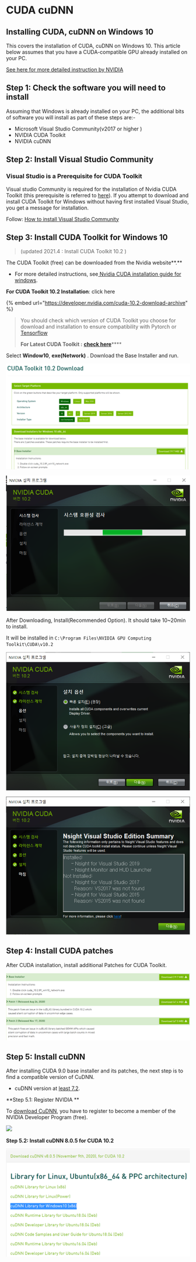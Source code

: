 # CUDA cuDNN

## Installing  CUDA, cuDNN on Windows 10 <a id="9f39"></a>

This covers the installation of CUDA, cuDNN on Windows 10. This article below assumes that you have a CUDA-compatible GPU already installed on your PC.

[See here for more detailed instruction by NVIDIA](https://docs.nvidia.com/cuda/cuda-installation-guide-microsoft-windows/index.html) 

## Step 1: Check the software you will need to install <a id="0330"></a>

Assuming that Windows is already installed on your PC, the additional bits of software you will install as part of these steps are:-

* Microsoft Visual Studio Community\(v2017 or higher \)
* NVIDIA CUDA Toolkit
* NVIDIA cuDNN

## Step 2: Install Visual Studio Community <a id="d390"></a>

### Visual Studio is a Prerequisite for CUDA Toolkit <a id="bf6e"></a>

Visual studio Community is required for the installation of Nvidia CUDA Toolkit \(this prerequisite is referred to [here](https://docs.nvidia.com/cuda/cuda-installation-guide-microsoft-windows/index.html)\). If you attempt to download and install CUDA Toolkit for Windows without having first installed Visual Studio, you get a message for installation.

Follow: [How to install Visual Studio Community](ide/visual-studio-community.md#how-to-install)



## Step 3: Install CUDA Toolkit for Windows 10 <a id="2582"></a>

> \(updated 2021.4 : Install CUDA Toolkit 10.2 \)

The CUDA Toolkit \(free\) can be downloaded from the Nvidia website**.**

* For more detailed instructions, see[ Nvidia CUDA installation guide for windows](https://docs.nvidia.com/cuda/cuda-installation-guide-microsoft-windows/index.html). 



**For CUDA Toolkit 10.2 Installation**: click here

{% embed url="https://developer.nvidia.com/cuda-10.2-download-archive" %}

> You should check which version of CUDA Toolkit you choose for download and installation to ensure compatibility with Pytorch or [Tensorflow](https://www.tensorflow.org/install/gpu)
>
> **For Latest CUDA Toolkit :** [**check here**](https://developer.nvidia.com/cuda-downloads)\*\*\*\*



Select  **Window10**,  **exe\(Network\)** . Download the Base Installer and run. 

![](../.gitbook/assets/image%20%28106%29.png)

![](../.gitbook/assets/image%20%28111%29.png)



After Downloading, Install\(Recommended Option\). It should take 10~20min to install.

It will be installed in `C:\Program Files\NVIDIA GPU Computing Toolkit\CUDA\v10.2`

![](../.gitbook/assets/image%20%28139%29.png)

![](../.gitbook/assets/image%20%28117%29.png)



## Step 4: Install CUDA patches <a id="3873"></a>

After CUDA installation, install additional Patches for CUDA Toolkit.

![](../.gitbook/assets/image%20%28125%29.png)





## Step 5:  Install cuDNN <a id="3fc4"></a>

After installing CUDA 9.0 base installer and its patches, the next step is to find a compatible version of CuDNN. 

*  cuDNN version at [least 7.2](https://www.tensorflow.org/install/gpu).



**Step 5.1: Register NVIDIA **

To [download CuDNN](https://developer.nvidia.com/cudnn), you have to register to become a member of the NVIDIA Developer Program \(free\).

![](https://miro.medium.com/max/1803/1*cXR4ODZGhaoR1rXRmvbU6A.png)

**Step 5.2: Install cuDNN 8.0.5  for CUDA 10.2**

![](../.gitbook/assets/image%20%28129%29.png)



